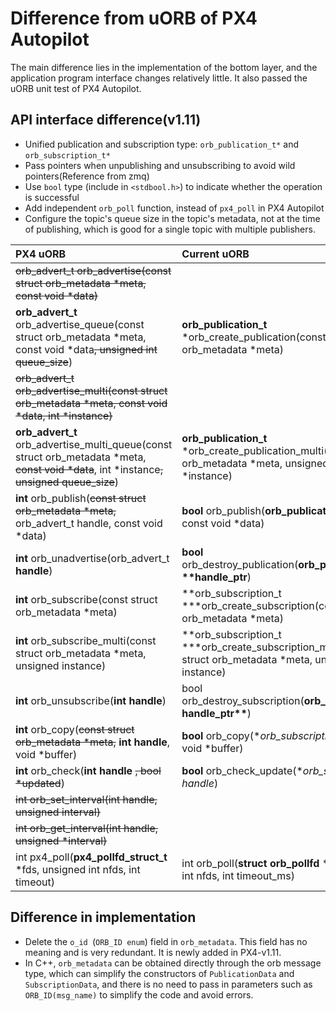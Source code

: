 # Difference from uORB of PX4 Autopilot

The main difference lies in the implementation of the bottom layer, and the application program interface changes relatively little. It also passed the uORB unit test of PX4 Autopilot.

## API interface difference(v1.11)

* Unified publication and subscription type: `orb_publication_t*` and `orb_subscription_t*`
* Pass pointers when unpublishing and unsubscribing to avoid wild pointers(Reference from zmq)
* Use ``bool`` type (include in ``<stdbool.h>``) to indicate whether the operation is successful
* Add independent ``orb_poll`` function, instead of ``px4_poll`` in PX4 Autopilot
* Configure the topic's queue size in the topic's metadata, not at the time of publishing, which is good for a single topic with multiple publishers.

| PX4 uORB                                                     | Current uORB                                                 |
| :----------------------------------------------------------- | :----------------------------------------------------------- |
| ~~orb_advert_t orb_advertise(const struct orb_metadata \*meta, const void \*data)~~ |                                                              |
| **orb_advert_t** orb_advertise_queue(const struct orb_metadata \*meta, const void \*data~~, unsigned int queue_size~~) | **orb_publication_t** \*orb_create_publication(const struct orb_metadata \*meta) |
| ~~orb_advert_t orb_advertise_multi(const struct orb_metadata \*meta, const void \*data, int \*instance)~~ |                                                              |
| **orb_advert_t** orb_advertise_multi_queue(const struct orb_metadata \*meta, ~~const void \*data~~, int \*instance~~, unsigned queue_size~~) | **orb_publication_t** \*orb_create_publication_multi(const struct orb_metadata \*meta, unsigned int \*instance) |
| **int** orb_publish(~~const struct orb_metadata \*meta,~~ orb_advert_t handle, const void \*data) | **bool** orb_publish(**orb_publication_t \*handle**, const void *data) |
| **int** orb_unadvertise(orb_advert_t **handle**)             | **bool** orb_destroy_publication(**orb_publication_t \*\*handle_ptr**) |
| **int** orb_subscribe(const struct orb_metadata \*meta)      | **orb_subscription_t ***orb_create_subscription(const struct orb_metadata *meta) |
| **int** orb_subscribe_multi(const struct orb_metadata \*meta, unsigned instance) | **orb_subscription_t ***orb_create_subscription_multi(const struct orb_metadata *meta, unsigned instance) |
| **int** orb_unsubscribe(**int handle**)                      | bool orb_destroy_subscription(**orb_subscription_t handle_ptr\*\***) |
| **int** orb_copy(~~const struct orb_metadata \*meta,~~ **int handle**, void \*buffer) | **bool** orb_copy(**orb_subscription_t *handle**, void *buffer) |
| **int** orb_check(**int handle** ~~, bool \*updated~~)       | **bool** orb_check_update(**orb_subscription_t *handle**)    |
| ~~int orb_set_interval(int handle, unsigned interval)~~      |                                                              |
| ~~int orb_get_interval(int handle, unsigned \*interval)~~    |                                                              |
| int px4_poll(**px4_pollfd_struct_t** \*fds, unsigned int nfds, int timeout) | int orb_poll(**struct orb_pollfd** \*fds, unsigned int nfds, int timeout_ms) |

## Difference in implementation

* Delete the ``o_id ``(``ORB_ID enum``) field in ``orb_metadata``. This field has no meaning and is very redundant. It is newly added in PX4-v1.11. 
* In C++, ``orb_metadata`` can be obtained directly through the orb message type, which can simplify the constructors of ``PublicationData`` and ``SubscriptionData``, and there is no need to pass in parameters such as ``ORB_ID(msg_name)`` to simplify the code and avoid errors.
